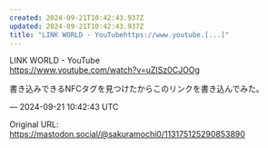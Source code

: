 ```yaml
---
created: 2024-09-21T10:42:43.937Z
updated: 2024-09-21T10:42:43.937Z
title: "LINK WORLD - YouTubehttps://www.youtube.[...]"
---
```


<p>LINK WORLD - YouTube<br /><a href="https://www.youtube.com/watch?v=uZISz0CJOOg" target="_blank" rel="nofollow noopener" translate="no"><span class="invisible">https://www.</span><span class="">youtube.com/watch?v=uZISz0CJOOg</span><span class="invisible"></span></a></p><p>書き込みできるNFCタグを見つけたからこのリンクを書き込んでみた。</p>

&mdash; 2024-09-21 10:42:43 UTC

Original URL: https://mastodon.social/@sakuramochi0/113175125290853890
